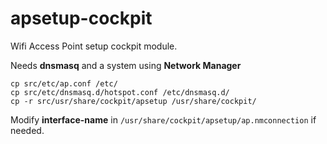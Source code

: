 # apsetup-cockpit
Wifi Access Point setup cockpit module.

Needs **dnsmasq** and a system using **Network Manager**

```console
cp src/etc/ap.conf /etc/
cp src/etc/dnsmasq.d/hotspot.conf /etc/dnsmasq.d/
cp -r src/usr/share/cockpit/apsetup /usr/share/cockpit/
```

Modify **interface-name** in `/usr/share/cockpit/apsetup/ap.nmconnection` if needed.

